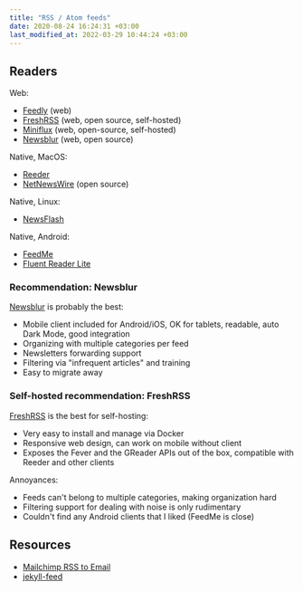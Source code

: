```yaml
---
title: "RSS / Atom feeds"
date: 2020-08-24 16:24:31 +03:00
last_modified_at: 2022-03-29 10:44:24 +03:00
---
```


## Readers

Web:

- [Feedly](https://feedly.com/) (web)
- [FreshRSS](https://freshrss.org/) (web, open source, self-hosted)
- [Miniflux](https://github.com/miniflux/miniflux) (web, open-source, self-hosted)
- [Newsblur](https://newsblur.com) (web, open source)

Native, MacOS:

- [Reeder](https://reederapp.com/)
- [NetNewsWire](https://ranchero.com/netnewswire/) (open source)

Native, Linux:

- [NewsFlash](https://gitlab.com/news-flash/news_flash_gtk)

Native, Android:

- [FeedMe](https://play.google.com/store/apps/details?id=com.seazon.feedme&hl=en_US&gl=US)
- [Fluent Reader Lite](https://play.google.com/store/apps/details?id=me.hyliu.fluent_reader_lite&hl=en_US&gl=US)

### Recommendation: Newsblur

[Newsblur](https://newsblur.com) is probably the best:

- Mobile client included for Android/iOS, OK for tablets, readable, auto Dark Mode, good integration
- Organizing with multiple categories per feed
- Newsletters forwarding support
- Filtering via "infrequent articles" and training
- Easy to migrate away

### Self-hosted recommendation: FreshRSS

[FreshRSS](https://freshrss.org/) is the best for self-hosting:

- Very easy to install and manage via Docker
- Responsive web design, can work on mobile without client
- Exposes the Fever and the GReader APIs out of the box, compatible with Reeder and other clients

Annoyances:

- Feeds can't belong to multiple categories, making organization hard
- Filtering support for dealing with noise is only rudimentary
- Couldn't find any Android clients that I liked (FeedMe is close)

## Resources

- [Mailchimp RSS to Email](https://mailchimp.com/features/rss-to-email/)
- [jekyll-feed](https://github.com/jekyll/jekyll-feed)
